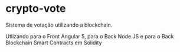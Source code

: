 # crypto-vote
Sistema de votação utilizando a blockchain.

Utlizando para o Front Angular 5, para o Back Node.JS e para o Back Blockchain Smart Contracts em Solidity
